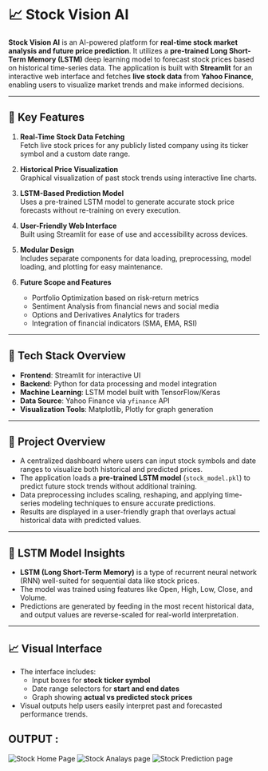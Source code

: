 # 📈 Stock Vision AI

**Stock Vision AI** is an AI-powered platform for **real-time stock market analysis and future price prediction**. It utilizes a **pre-trained Long Short-Term Memory (LSTM)** deep learning model to forecast stock prices based on historical time-series data. The application is built with **Streamlit** for an interactive web interface and fetches **live stock data** from **Yahoo Finance**, enabling users to visualize market trends and make informed decisions.

---

## 📌 Key Features

1. **Real-Time Stock Data Fetching**  
   Fetch live stock prices for any publicly listed company using its ticker symbol and a custom date range.

2. **Historical Price Visualization**  
   Graphical visualization of past stock trends using interactive line charts.

3. **LSTM-Based Prediction Model**  
   Uses a pre-trained LSTM model to generate accurate stock price forecasts without re-training on every execution.

4. **User-Friendly Web Interface**  
   Built using Streamlit for ease of use and accessibility across devices.

5. **Modular Design**  
   Includes separate components for data loading, preprocessing, model loading, and plotting for easy maintenance.

6. **Future Scope and Features**  
   - Portfolio Optimization based on risk-return metrics  
   - Sentiment Analysis from financial news and social media  
   - Options and Derivatives Analytics for traders  
   - Integration of financial indicators (SMA, EMA, RSI)

---

## 🧰 Tech Stack Overview

- **Frontend**: Streamlit for interactive UI  
- **Backend**: Python for data processing and model integration  
- **Machine Learning**: LSTM model built with TensorFlow/Keras  
- **Data Source**: Yahoo Finance via `yfinance` API  
- **Visualization Tools**: Matplotlib, Plotly for graph generation

---

## 🔂️ Project Overview

- A centralized dashboard where users can input stock symbols and date ranges to visualize both historical and predicted prices.  
- The application loads a **pre-trained LSTM model** (`stock_model.pkl`) to predict future stock trends without additional training.  
- Data preprocessing includes scaling, reshaping, and applying time-series modeling techniques to ensure accurate predictions.  
- Results are displayed in a user-friendly graph that overlays actual historical data with predicted values.

---

## 🧠 LSTM Model Insights

- **LSTM (Long Short-Term Memory)** is a type of recurrent neural network (RNN) well-suited for sequential data like stock prices.  
- The model was trained using features like Open, High, Low, Close, and Volume.  
- Predictions are generated by feeding in the most recent historical data, and output values are reverse-scaled for real-world interpretation.

---

## 📈 Visual Interface

- The interface includes:
  - Input boxes for **stock ticker symbol**
  - Date range selectors for **start and end dates**
  - Graph showing **actual vs predicted stock prices**
- Visual outputs help users easily interpret past and forecasted performance trends.

## OUTPUT :

![Stock Home Page](https://github.com/user-attachments/assets/3bc880a9-ce9b-45da-885b-31cdcc93990f)
![Stock Analays page](https://github.com/user-attachments/assets/80e003ea-f244-48a0-bcf3-ce3d4e9b771c)
![Stock Prediction page](https://github.com/user-attachments/assets/7d6abfbf-cfc6-44d0-b8f8-b74de8890f00)
